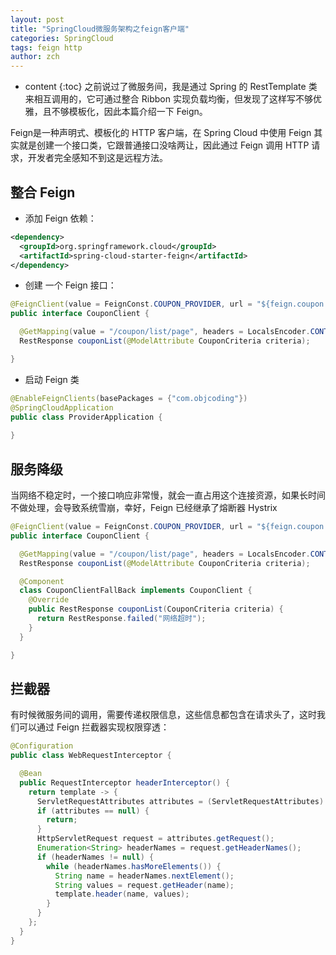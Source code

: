 ```yaml
---
layout: post
title: "SpringCloud微服务架构之feign客户端"
categories: SpringCloud
tags: feign http
author: zch
---
```


* content
{:toc}
之前说过了微服务间，我是通过 Spring 的 RestTemplate 类来相互调用的，它可通过整合 Ribbon 实现负载均衡，但发现了这样写不够优雅，且不够模板化，因此本篇介绍一下 Feign。

Feign是一种声明式、模板化的 HTTP 客户端，在 Spring Cloud 中使用 Feign 其实就是创建一个接口类，它跟普通接口没啥两让，因此通过 Feign 调用 HTTP 请求，开发者完全感知不到这是远程方法。









## 整合 Feign

- 添加 Feign 依赖：

```xml
<dependency>
  <groupId>org.springframework.cloud</groupId>
  <artifactId>spring-cloud-starter-feign</artifactId>
</dependency>
```

- 创建 一个 Feign 接口：

```java
@FeignClient(value = FeignConst.COUPON_PROVIDER, url = "${feign.coupon.url:}")
public interface CouponClient {

  @GetMapping(value = "/coupon/list/page", headers = LocalsEncoder.CONTENT_TYPE_LOCALS_GET)
  RestResponse couponList(@ModelAttribute CouponCriteria criteria);

}
```

- 启动 Feign 类

```java
@EnableFeignClients(basePackages = {"com.objcoding"})
@SpringCloudApplication
public class ProviderApplication {
	
}
```





## 服务降级

当网络不稳定时，一个接口响应非常慢，就会一直占用这个连接资源，如果长时间不做处理，会导致系统雪崩，幸好，Feign 已经继承了熔断器 Hystrix

```java
@FeignClient(value = FeignConst.COUPON_PROVIDER, url = "${feign.coupon.url:}", fallback = CouponClient.CouponClientFallBack.class)
public interface CouponClient {

  @GetMapping(value = "/coupon/list/page", headers = LocalsEncoder.CONTENT_TYPE_LOCALS_GET)
  RestResponse couponList(@ModelAttribute CouponCriteria criteria);

  @Component
  class CouponClientFallBack implements CouponClient {
    @Override
    public RestResponse couponList(CouponCriteria criteria) {
      return RestResponse.failed("网络超时");
    }
  }

}
```





## 拦截器

有时候微服务间的调用，需要传递权限信息，这些信息都包含在请求头了，这时我们可以通过 Feign 拦截器实现权限穿透：

```java
@Configuration
public class WebRequestInterceptor {

  @Bean
  public RequestInterceptor headerInterceptor() {
    return template -> {
      ServletRequestAttributes attributes = (ServletRequestAttributes) RequestContextHolder.getRequestAttributes();
      if (attributes == null) {
        return;
      }
      HttpServletRequest request = attributes.getRequest();
      Enumeration<String> headerNames = request.getHeaderNames();
      if (headerNames != null) {
        while (headerNames.hasMoreElements()) {
          String name = headerNames.nextElement();
          String values = request.getHeader(name);
          template.header(name, values);
        }
      }
    };
  }
}
```







